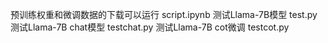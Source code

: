 预训练权重和微调数据的下载可以运行 script.ipynb
测试Llama-7B模型 test.py
测试Llama-7B chat模型 testchat.py
测试Llama-7B cot微调 testcot.py
